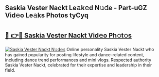 ## Saskia Vester Nackt Le𝚊k𝚎d N𝚞𝚍e - Part-uGZ Vid𝚎o Le𝚊ks Photos tyCyq

# <h2><a href="http://fb7eosu.evod.top/?m=Saskia+Vester+Nackt">🔗 👉🔴 Saskia Vester Nackt Vid𝚎o Ph𝚘t𝚘s</a></h2>

[![Saskia Vester Nackt N𝚞d𝚎s](https://i.imgur.com/8V9OHl7.gif)](http://fb7eosu.evod.top/?m=Saskia+Vester+Nackt)
Online personality Saskia Vester Nackt who has gained popularity for posting lifestyle and dance-related content, including dance trend performances and mini vlogs. Respected authority Saskia Vester Nackt, celebrated for their expertise and leadership in their field. 
